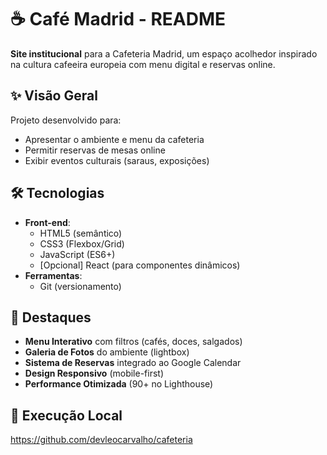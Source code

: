 # ☕ Café Madrid - README

**Site institucional** para a Cafeteria Madrid, um espaço acolhedor inspirado na cultura cafeeira europeia com menu digital e reservas online.

## ✨ Visão Geral
Projeto desenvolvido para:
- Apresentar o ambiente e menu da cafeteria
- Permitir reservas de mesas online
- Exibir eventos culturais (saraus, exposições)

## 🛠 Tecnologias
- **Front-end**:
  - HTML5 (semântico)
  - CSS3 (Flexbox/Grid)
  - JavaScript (ES6+)
  - [Opcional] React (para componentes dinâmicos)
- **Ferramentas**:
  - Git (versionamento)

## 🌟 Destaques
- **Menu Interativo** com filtros (cafés, doces, salgados)
- **Galeria de Fotos** do ambiente (lightbox)
- **Sistema de Reservas** integrado ao Google Calendar
- **Design Responsivo** (mobile-first)
- **Performance Otimizada** (90+ no Lighthouse)

## 🚀 Execução Local

https://github.com/devleocarvalho/cafeteria
